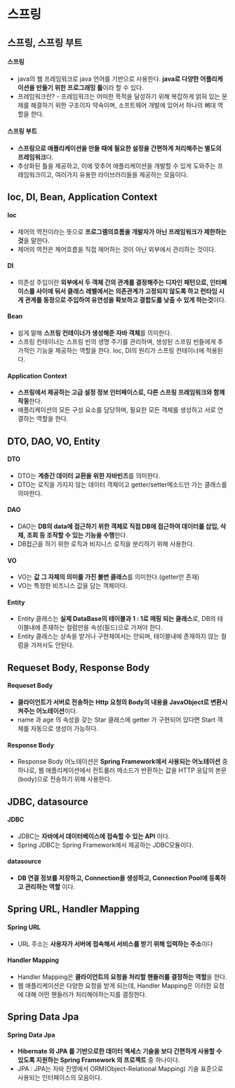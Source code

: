 # 스프링
## 스프링, 스프링 부트
#### 스프링
- java의 웹 프레임워크로 java 언어를 기반으로 사용한다. **java로 다양한 어플리케이션을 만들기 위한 프로그래밍 틀**이라 할 수 있다.
- 프레임워크란? - 프레임워크는 어떠한 목적을 달성하기 위해 복잡하게 얽혀 있는 문제를 해결하기 위한 구조이자 약속이며, 소프트웨어 개발에 있어서 하나의 뼈대 역할을 한다. 
#### 스프링 부트
- **스프링으로 애플리케이션을 만들 때에 필요한 설정을 간편하게 처리해주는 별도의 프레임워크**다.
- 추상화된 틀을 제공하고, 이에 맞추어 애플리케이션을 개발할 수 있게 도와주는 프레임워크이고, 여러가지 유용한 라이브러리들을 제공하는 모음이다.
## Ioc, DI, Bean, Application Context
#### Ioc
- 제어의 역전이라는 뜻으로 **프로그램의흐름을 개발자가 아닌 프레임워크가 제한하는 것**을 말한다. 
- 제어의 역전은 제어흐름을 직접 제어하는 것이 아닌 외부에서 관리하는 것이다.
#### DI
- 의존성 주입이란 **외부에서 두 객체 간의 관계를 결정해주는 디자인 패턴으로, 인터페이스를 사이에 둬서 클래스 레벨에서는 의존관계가 고정되지 않도록 하고 런타임 시게 관계를 동정으로 주입하여 유연성을 확보하고 결합도를 낮출 수 있게 하는것**이다.
#### Bean
- 쉽게 말해 **스프링 컨테이너가 생성해준 자바 객체**를 의미한다.
- 스프링 컨테이너는 스프링 빈의 생명 주기를 관리하며, 생성된 스프링 빈들에게 추가적인 기능을 제공하는 역할을 한다. Ioc, DI의 원리가 스프링 컨테이너에 적용된다.
#### Application Context
- **스프링에서 제공하는 고급 설정 정보 인터페이스로, 다른 스프링 프레임워크와 함께 작동**한다.
- 애플리케이션의 모든 구성 요소를 담당하며, 필요한 모든 객체를 생성하고 서로 연결하는 역할을 한다.
## DTO, DAO, VO, Entity
#### DTO
- DTO는 **계층간 데이터 교환을 위한 자바빈즈**를 의미한다.
- DTO는 로직을 가지지 않는 데이터 객체이고 getter/setter메소드만 가는 클래스를 의마한다.
#### DAO
- DAO는 **DB의 data에 접근하기 위한 객체로 직접 DB에 접근하여 데이터를 삽입, 삭제, 조회 등 조작할 수 있는 기능을 수행**한다.
- DB접근을 하기 위한 로직과 비지니스 로직을 분리하기 위해 사용한다.
#### VO
- VO는 **값 그 자체의 의미를 가진 불변 클래스**를 의미한다.(getter만 존재)
- VO는 특정한 비즈니스 값을 담는 객체이다.
#### Entity
- Entity 클래스는 **실제 DataBase의 테이블과 1 : 1로 매핑 되는 클래스**로, DB의 테이블내에 존재하는 컬럼만을 속성(필드)으로 가져야 한다.
- Entity 클래스는 상속을 받거나 구현체여서는 안되며, 테이블내에 존재하지 않는 컬럼을 가져서도 안된다.
## Requeset Body, Response Body
#### Requeset Body
- **클라이언트가 서버로 전송하는 Http 요청의 Body의 내용을 JavaObject로 변환시켜주는 어노테이션**이다.
- name 과 age 의 속성을 갖는 Star 클래스에 getter 가 구현되어 있다면 Start 객체를 자동으로 생성이 가능하다.
#### Response Body
- Response Body 어노테이션은 **Spring Framework에서 사용되는 어노테이션** 중 하나로, 웹 애플리케이션에서 컨트롤러 메소드가 반환하는 값을 HTTP 응답의 본문 (body)으로 전송하기 위해 사용한다.
## JDBC, datasource
#### JDBC
- JDBC는 **자바에서 데이터베이스에 접속할 수 있는 API** 이다.
- Spring JDBC는 Spring Framework에서 제공하는 JDBC모듈이다.
#### datasource
- **DB 연결 정보를 저장하고, Connection을 생성하고, Connection Pool에 등록하고 관리하는 역할** 이다.
## Spring URL, Handler Mapping
#### Spring URL
- URL 주소는 **사용자가 서버에 접속해서 서비스를 받기 위해 입력하는 주소**이다
#### Handler Mapping
- Handler Mapping은 **클라이언트의 요청을 처리할 핸들러를 결정하는 역할**을 한다.
- 웹 애플리케이션은 다양한 요청을 받게 되는데, Handler Mapping은 이러한 요청에 대해 어떤 핸들러가 처리해야하는지를 결정한다.
## Spring Data Jpa
#### Spring Data Jpa
-  **Hibernate 와 JPA 를 기반으로한 데이터 엑세스 기술을 보다 간편하게 사용할 수 있도록 지원하는 Spring Framework 의 프로젝트** 중 하나이다.
- JPA : JPA는 자바 진영에서 ORM(Object-Relational Mapping) 기술 표준으로 사용되는 인터페이스의 모음이다.